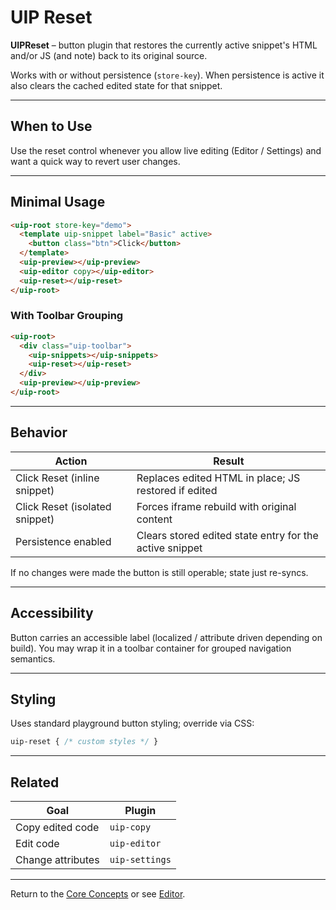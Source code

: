# UIP Reset

**UIPReset** – button plugin that restores the currently active snippet's HTML and/or JS (and note) back to its original source.

Works with or without persistence (`store-key`). When persistence is active it also clears the cached edited state for that snippet.

---
## When to Use
Use the reset control whenever you allow live editing (Editor / Settings) and want a quick way to revert user changes.

---
## Minimal Usage
```html
<uip-root store-key="demo">
  <template uip-snippet label="Basic" active>
    <button class="btn">Click</button>
  </template>
  <uip-preview></uip-preview>
  <uip-editor copy></uip-editor>
  <uip-reset></uip-reset>
</uip-root>
```

### With Toolbar Grouping
```html
<uip-root>
  <div class="uip-toolbar">
    <uip-snippets></uip-snippets>
    <uip-reset></uip-reset>
  </div>
  <uip-preview></uip-preview>
</uip-root>
```

---
## Behavior
| Action | Result |
|--------|--------|
| Click Reset (inline snippet) | Replaces edited HTML in place; JS restored if edited |
| Click Reset (isolated snippet) | Forces iframe rebuild with original content |
| Persistence enabled | Clears stored edited state entry for the active snippet |

If no changes were made the button is still operable; state just re-syncs.

---
## Accessibility
Button carries an accessible label (localized / attribute driven depending on build). You may wrap it in a toolbar container for grouped navigation semantics.

---
## Styling
Uses standard playground button styling; override via CSS:
```css
uip-reset { /* custom styles */ }
```

---
## Related
| Goal | Plugin |
|------|--------|
| Copy edited code | `uip-copy` |
| Edit code | `uip-editor` |
| Change attributes | `uip-settings` |

---
Return to the [Core Concepts](../../core/README.md) or see [Editor](../editor/README.md).

